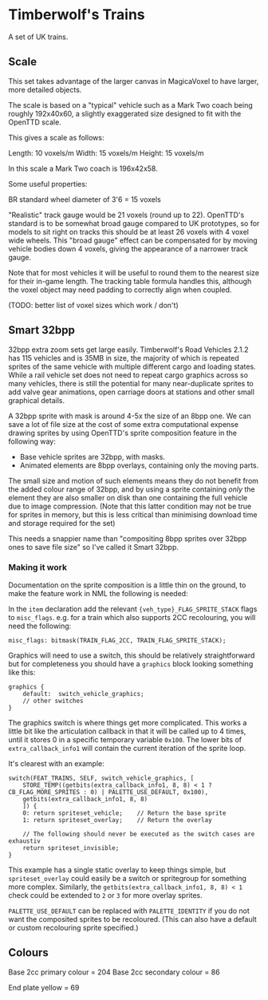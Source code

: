 # Timberwolf's Trains

A set of UK trains.

## Scale

This set takes advantage of the larger canvas in MagicaVoxel to have larger, more detailed objects.

The scale is based on a "typical" vehicle such as a Mark Two coach being roughly 192x40x60, a slightly exaggerated size
designed to fit with the OpenTTD scale.

This gives a scale as follows:

Length: 10 voxels/m
Width:  15 voxels/m
Height: 15 voxels/m

In this scale a Mark Two coach is 196x42x58.

Some useful properties:

BR standard wheel diameter of 3'6 = 15 voxels

"Realistic" track gauge would be 21 voxels (round up to 22). OpenTTD's standard is to be somewhat broad gauge compared to
UK prototypes, so for models to sit right on tracks this should be at least 26 voxels with 4 voxel wide wheels. This 
"broad gauge" effect can be compensated for by moving vehicle bodies down 4 voxels, giving the appearance of a narrower
track gauge.

Note that for most vehicles it will be useful to round them to the nearest size for their in-game length. The tracking
table formula handles this, although the voxel object may need padding to correctly align when coupled.

(TODO: better list of voxel sizes which work / don't)

## Smart 32bpp

32bpp extra zoom sets get large easily. Timberwolf's Road Vehicles 2.1.2 has 115 vehicles and is 35MB in size, the majority
of which is repeated sprites of the same vehicle with multiple different cargo and loading states. While a rail vehicle set
does not need to repeat cargo graphics across so many vehicles, there is still the potential for many near-duplicate sprites
to add valve gear animations, open carriage doors at stations and other small graphical details.

A 32bpp sprite with mask is around 4-5x the size of an 8bpp one. We can save a lot of file size at the cost of some extra
computational expense drawing sprites by using OpenTTD's sprite composition feature in the following way:

* Base vehicle sprites are 32bpp, with masks.
* Animated elements are 8bpp overlays, containing only the moving parts.

The small size and motion of such elements means they do not benefit from the added colour range of 32bpp, and by using 
a sprite containing *only* the element they are also smaller on disk than one containing the full vehicle due to image
compression. (Note that this latter condition may not be true for sprites in memory, but this is less critical than
minimising download time and storage required for the set)

This needs a snappier name than "compositing 8bpp sprites over 32bpp ones to save file size" so I've called it 
Smart 32bpp.

### Making it work

Documentation on the sprite composition is a little thin on the ground, to make the feature work in NML the 
following is needed:

In the `item` declaration add the relevant `{veh_type}_FLAG_SPRITE_STACK` flags to `misc_flags`. e.g. for a
train which also supports 2CC recolouring, you will need the following:

```
misc_flags: bitmask(TRAIN_FLAG_2CC, TRAIN_FLAG_SPRITE_STACK);
```

Graphics will need to use a switch, this should be relatively straightforward but for completeness you
should have a `graphics` block looking something like this:

```
graphics {
    default:  switch_vehicle_graphics;
    // other switches
}
```

The graphics switch is where things get more complicated. This works a little bit like the articulation
callback in that it will be called up to 4 times, until it stores 0 in a specific temporary variable `0x100`. 
The lower bits of `extra_callback_info1` will contain the current iteration of the sprite loop.

It's clearest with an example:

```
switch(FEAT_TRAINS, SELF, switch_vehicle_graphics, [
    STORE_TEMP((getbits(extra_callback_info1, 8, 8) < 1 ? CB_FLAG_MORE_SPRITES : 0) | PALETTE_USE_DEFAULT, 0x100),
    getbits(extra_callback_info1, 8, 8)
    ]) {
    0: return spriteset_vehicle;    // Return the base sprite
    1: return spriteset_overlay;    // Return the overlay

    // The following should never be executed as the switch cases are exhaustiv
    return spriteset_invisible;
}
```

This example has a single static overlay to keep things simple, but `spriteset_overlay` could easily be a switch
or spritegroup for something more complex. Similarly,  the `getbits(extra_callback_info1, 8, 8) < 1` check could
be extended to `2` or `3` for more overlay sprites.

`PALETTE_USE_DEFAULT` can be replaced with `PALETTE_IDENTITY` if you do not want the composited sprites to be
recoloured. (This can also have a default or custom recolouring sprite specified.)

## Colours

Base 2cc primary colour = 204
Base 2cc secondary colour = 86

End plate yellow = 69